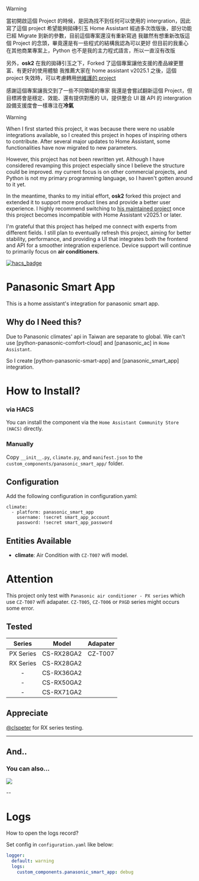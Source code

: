 > [!WARNING]
> 當初開啟這個 Project 的時候，是因為找不到任何可以使用的 intergration，因此寫了這個 project 希望能夠拋磚引玉
> Home Assistant 經過多次改版後，部分功能已經 Migrate 到新的參數，目前這個專案還沒有重新寫過
> 我雖然有想重新改版這個 Project 的念頭，畢竟還是有一些程式的結構我認為可以更好
> 但目前的我重心在其他商業專案上，Python 也不是我的主力程式語言，所以一直沒有改版
>
> 另外，**osk2** 在我的拋磚引玉之下，Forked 了這個專案讓他支援的產品線更豐富、有更好的使用體驗
> 我推薦大家在 home assistant v2025.1 之後，這個 project 失效時，可以考慮轉用[他維護的 project](https://github.com/osk2/panasonic_smart_app)
>
> 感謝這個專案讓我交到了一些不同領域的專家
> 我還是會嘗試翻新這個 Project，但目標將會是穩定、效能、還有提供對應的 UI，提供整合 UI 跟 API 的 intergration
> 設備支援度會一樣專注在**冷氣**

> [!WARNING]
> When I first started this project, it was because there were no usable integrations available, so I created this project in hopes of inspiring others to contribute.
> After several major updates to Home Assistant, some functionalities have now migrated to new parameters.
> 
> However, this project has not been rewritten yet.
> Although I have considered revamping this project especially since I believe the structure could be improved. my current focus is on other commercial projects, and Python is not my primary programming language, so I haven't gotten around to it yet.
> 
> In the meantime, thanks to my initial effort, **osk2** forked this project and extended it to support more product lines and provide a better user experience.
> I highly recommend switching to [his maintained project](https://github.com/osk2/panasonic_smart_app) once this project becomes incompatible with Home Assistant v2025.1 or later.
>
> 
> I'm grateful that this project has helped me connect with experts from different fields.
> I still plan to eventually refresh this project, aiming for better stability, performance, and providing a UI that integrates both the frontend and API for a smoother integration experience.
> Device support will continue to primarily focus on **air conditioners**.


[![hacs_badge](https://img.shields.io/badge/HACS-Custom-orange.svg?style=for-the-badge)](https://github.com/custom-components/hacs)
# Panasonic Smart App
This is a home assistant's integration for panasonic smart app.

## Why do I Need this?
Due to Panasonic climates' api in Taiwan are separate to global.
We can't use [python-panasonic-comfort-cloud] and [panasonic_ac] in `Home Assistant`.

So I create [python-panasonic-smart-app] and [panasonic_smart_app] integration.

# How to Install?

### via HACS
You can install the component via the `Home Assistant Community Store (HACS)` directly.

### Manually
Copy `__init__.py`, `climate.py`, and `manifest.json` to the `custom_components/panasonic_smart_app/` folder.


## Configuration
Add the following configuration in configuration.yaml:

```
climate:
  - platform: panasonic_smart_app
    username: !secret smart_app_account
    password: !secret smart_app_password
```

## Entities Available
- **climate**: Air Condition with `CZ-T007` wifi model.

# Attention
This project only test with `Panasonic air conditioner - PX series` which use `CZ-T007` wifi adapater. `CZ-T005`, `CZ-T006` or `PXGD` series might occurs some error.

## Tested
|  Series   | Model      | Adapater |
| :-------: | ---------- | -------- |
| PX Series | CS-RX28GA2 | CZ-T007  |
| RX Series | CS-RX28GA2 |          |
|     -     | CS-RX36GA2 |          |
|     -     | CS-RX50GA2 |          |
|     -     | CS-RX71GA2 |          |


## Appreciate
[@clspeter] for RX series testing.

[@clspeter]: https://github.com/PhantasWeng/panasonic_smart_app/issues/5
---
## And..
### You can also...

<a href="https://www.buymeacoffee.com/phantas"><img src="https://img.buymeacoffee.com/button-api/?text=Buy me a coffee&emoji=&slug=phantas&button_colour=FFDD00&font_colour=000000&font_family=Poppins&outline_colour=000000&coffee_colour=ffffff"></a>


--

# Logs
How to open the logs record?

Set config in `configuration.yaml` like below:

```yaml
logger:
  default: warning
  logs:
    custom_components.panasonic_smart_app: debug
```

